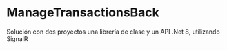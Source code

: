 # ManageTransactionsBack
Solución con dos proyectos una librería de clase y un API .Net 8, utilizando SignalR
